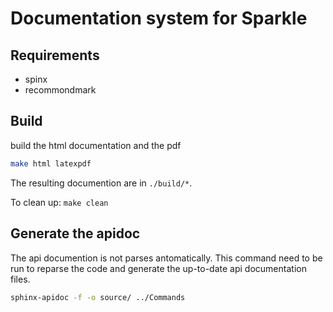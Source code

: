 # Documentation system for Sparkle

## Requirements
* spinx
* recommondmark

## Build

build the html documentation and the pdf
```bash
make html latexpdf
```

The resulting documention are in `./build/*`.

To clean up: `make clean`


## Generate the apidoc

The api documention is not parses antomatically. This command need to be run to 
reparse the code and generate the up-to-date api documentation files.

```bash
sphinx-apidoc -f -o source/ ../Commands
```
